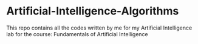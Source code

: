 # Artificial-Intelligence-Algorithms

This repo contains all the codes written by me for my Artificial Intelligence lab for the course: Fundamentals of Artificial Intelligence
